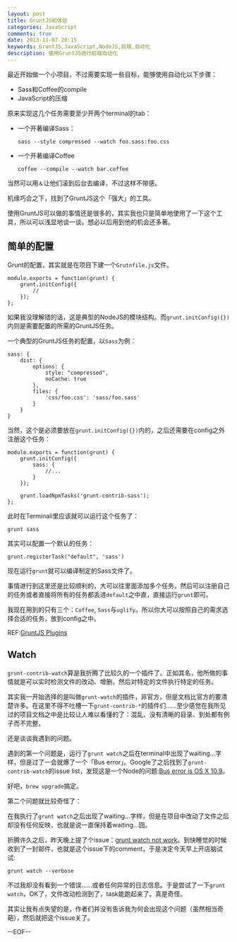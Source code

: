 ```yaml
---
layout: post
title: GruntJS初体验
categories: JavaScript
comments: true
date: 2013-11-07 20:15
keywords: GruntJS,JavaScript,NodeJS,前端,自动化
description: 使用GruntJS进行前端自动化
---
```


最近开始做一个小项目，不过需要实现一些目标，能够使用自动化以下步骤：

* Sass和Coffee的compile
* JavaScript的压缩

原来实现这几个任务需要至少开两个terminal的tab：

* 一个开著编译Sass：

    `sass --style compressed --watch foo.sass:foo.css`

* 一个开著编译Coffee

    `coffee --compile --watch bar.coffee`

当然可以用`＆`让他们滚到后台去编译，不过这样不带感。

机缘巧合之下，找到了GruntJS这个「强大」的工具。

使用GruntJS可以做的事情还是很多的，其实我也只是简单地使用了一下这个工具，所以可以浅显地谈一谈。想必以后用到他的机会还多著。

## 简单的配置

Grunt的配置，其实就是在项目下建一个`Grutnfile.js`文件。

    module.exports = function(grunt) {
        grunt.initConfig({
            //
        });
    };

如果我没理解错的话，这是典型的NodeJS的模块结构。而`grunt.initConfig({})`内则是需要配置的所需的GruntJS任务。

一个典型的GruntJS任务的配置，以`Sass`为例：

    sass: {
        dist: {
            options: {
                style: "compressed",
                noCache: true
            },
            files: {
                'css/foo.css': 'sass/foo.sass'
            }
        }
    }

当然，这个是必须要放在`grunt.initConfig({})`内的，之后还需要在config之外注册这个任务：

    module.exports = function(grunt) {
        grunt.initConfig({
            sass: {
                //...
            }
        });

        grunt.loadNpmTasks('grunt-contrib-sass');
    };

此时在Terminali里应该就可以运行这个任务了：

    grunt sass

其实可以配置一个默认的任务：

    grunt.registerTask("default", 'sass')

现在运行`grunt`就可以编译制定的Sass文件了。

事情进行到这里还是比较顺利的，大可以往里面添加多个任务，然后可以注册自己的任务或者直接将所有的任务都丢进`default`之中直，直接运行`grunt`即可。

我现在用到的只有三个：`Coffee`, `Sass`与`uglify`。所以你大可以按照自己的需求选择合适的任务，放到config之中。

REF:[GruntJS Plugins](http://gruntjs.com/plugins)

## Watch

`grunt-contrib-watch`算是我折腾了比较久的一个插件了。正如其名，他所做的事情就是可以实时检测文件的改动、增删，然后对特定的文件执行特定的任务。

其实我一开始选择的是叫做`grunt-watch`的插件，非官方，但是文档比官方的要清楚许多。在这里不得不吐槽一下`grunt-contrib-*`的插件们……至少感觉在我所见过的项目文档之中是比较让人难以看懂的了：混乱、没有清晰的目录、到处都有例子而不完整。

还是谈谈我遇到的问题。

遇到的第一个问题是，运行了`grunt watch`之后在terminal中出现了waiting...字样，但是过了一会就爆了一个「Bus error」。Google了之后找到了`grunt-contrib-watch`的issue list，发现这是一个Node的问题:[Bus error is OS X 10.9](https://github.com/gruntjs/grunt-contrib-watch/issues/204)。

好吧，`brew upgrade`搞定。

第二个问题就比较奇怪了：

在我执行了`grunt watch`之后出现了waiting...字样，但是在项目中改动了文件之后却没有任何反映，也就是说一直保持着waiting...囧。

折腾许久之后，昨天晚上提了个issue：[grunt watch not work](https://github.com/gruntjs/grunt-contrib-watch/issues/235)。到快睡觉的时候收到了一封邮件，也就是这个issue下的comment，于是决定今天早上开店脑试试:

`grunt watch --verbose`

不过我却没有看到一个错误……或者任何异常的日志信息。于是尝试了一下`grunt watch`，OK了，文件改动检测到了，task能跑起来了。真是奇怪。

其实让我有点失望的是，作者们并没有告诉我为何会出现这个问题（虽然相当奇葩），然后就把这个issue关了。

--EOF--
